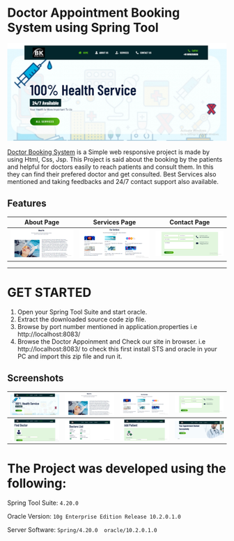 # Doctor Appointment Booking System using Spring Tool
![](https://github.com/Bhargav2662D/Doctor-Appointment-System/blob/my-new-branch/Screenshots/Screenshot1.png)

[Doctor Booking System](https://github.com/Bhargav2662D/Doctor-Appointment-System/tree/my-new-branch) is a Simple web responsive project is made by using Html, Css, Jsp.
This Project is said about the booking by the patients and helpful for doctors easily to reach patients and consult them. In this they can find their prefered doctor and get consulted. Best Services also mentioned and taking feedbacks and 24/7 contact support also available.

## Features

| About Page | Services Page | Contact Page |
| -------| -------| -------|
| ![](https://github.com/Bhargav2662D/Doctor-Appointment-System/blob/my-new-branch/Screenshots/Screenshot2.png)| ![](https://github.com/Bhargav2662D/Doctor-Appointment-System/blob/my-new-branch/Screenshots/Screenshot3.png) |    ![](https://github.com/Bhargav2662D/Doctor-Appointment-System/blob/my-new-branch/Screenshots/Screenshot4.png)  |

-----------------------------------------------

# GET STARTED
1. Open your Spring Tool Suite and start oracle.
2. Extract the downloaded source code zip file.
3. Browse by port number mentioned in application.properties i.e http://localhost:8083/
4. Browse the Doctor Appoinment and Check our site in browser. i.e http://localhost:8083/ to check this first install STS and oracle in your PC and import this zip file and run it.

## Screenshots

| ![](https://github.com/Bhargav2662D/Doctor-Appointment-System/blob/my-new-branch/Screenshots/Screenshot1.png) | ![](https://github.com/Bhargav2662D/Doctor-Appointment-System/blob/my-new-branch/Screenshots/Screenshot2.png)| ![](https://github.com/Bhargav2662D/Doctor-Appointment-System/blob/my-new-branch/Screenshots/Screenshot3.png)| ![](https://github.com/Bhargav2662D/Doctor-Appointment-System/blob/my-new-branch/Screenshots/Screenshot4.png)|
|--------------| --------------|   --------------|  --------------|    
|  ![](https://github.com/Bhargav2662D/Doctor-Appointment-System/blob/my-new-branch/Screenshots/Screenshot5.png)| ![](https://github.com/Bhargav2662D/Doctor-Appointment-System/blob/my-new-branch/Screenshots/Screenshot6.png)| ![](https://github.com/Bhargav2662D/Doctor-Appointment-System/blob/my-new-branch/Screenshots/Screenshot7.png)| ![](https://github.com/Bhargav2662D/Doctor-Appointment-System/blob/my-new-branch/Screenshots/Screenshot8.png)|

# The Project was developed using the following:
Spring Tool Suite: 	`4.20.0`

Oracle Version: 		`10g Enterprise Edition Release 10.2.0.1.0`

Server Software: 	`Spring/4.20.0  oracle/10.2.0.1.0`

